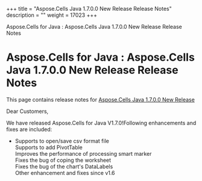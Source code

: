+++
title = "Aspose.Cells Java 1.7.0.0 New Release Release Notes" 
description = "" 
weight = 17023 
+++

Aspose.Cells for Java : Aspose.Cells Java 1.7.0.0 New Release Release Notes  

# Aspose.Cells for Java : Aspose.Cells Java 1.7.0.0 New Release Release Notes


This page contains release notes for [Aspose.Cells Java 1.7.0.0 New Release](http://www.aspose.com/downloads/cells/java/new-releases/aspose.cells-java-1.7.0.0-new-release/)

Dear Customers,

We have released Aspose.Cells for Java V1.7.0!Following enhancements and fixes are included:

*   Supports to open/save csv format file  
    Supports to add PivotTable  
    Improves the performance of processing smart marker  
    Fixes the bug of coping the worksheet  
    Fixes the bug of the chart's DataLabels  
    Other enhancement and fixes since v1.6

